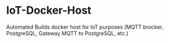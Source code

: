 # IoT-Docker-Host
Automated Builds docker host for IoT purposes (MQTT brocker, PostgreSQL, Gateway MQTT to PostgreSQL, etc.)
